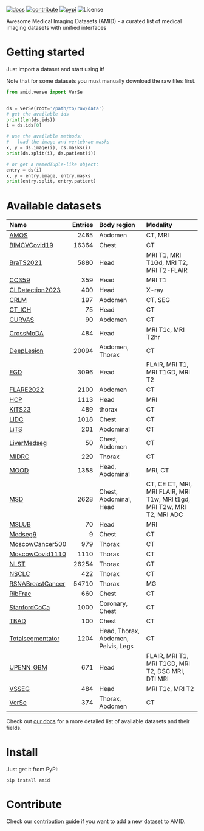 [![docs](https://img.shields.io/badge/-docs-success)](https://neuro-ml.github.io/amid/)
[![contribute](https://img.shields.io/badge/-contribute-success)](https://neuro-ml.github.io/amid/latest/CONTRIBUTING/)
[![pypi](https://img.shields.io/pypi/v/amid?logo=pypi&label=PyPi)](https://pypi.org/project/amid/)
![License](https://img.shields.io/github/license/neuro-ml/amid)

Awesome Medical Imaging Datasets (AMID) - a curated list of medical imaging datasets with unified interfaces

# Getting started

Just import a dataset and start using it!

Note that for some datasets you must manually download the raw files first.

```python
from amid.verse import VerSe


ds = VerSe(root='/path/to/raw/data')
# get the available ids
print(len(ds.ids))
i = ds.ids[0]

# use the available methods:
#   load the image and vertebrae masks
x, y = ds.image(i), ds.masks(i)
print(ds.split(i), ds.patient(i))

# or get a namedTuple-like object:
entry = ds(i)
x, y = entry.image, entry.masks
print(entry.split, entry.patient)
```

# Available datasets

| Name                                                                                                                               |   Entries | Body region                         | Modality                                                               |
|:-----------------------------------------------------------------------------------------------------------------------------------|----------:|:------------------------------------|:-----------------------------------------------------------------------|
| <a href="https://neuro-ml.github.io/amid/latest/datasets-api/#amid.amos.dataset.AMOS">AMOS</a>                                     |      2465 | Abdomen                             | CT, MRI                                                                |
| <a href="https://neuro-ml.github.io/amid/latest/datasets-api/#amid.bimcv.BIMCVCovid19">BIMCVCovid19</a>                            |     16364 | Chest                               | CT                                                                     |
| <a href="https://neuro-ml.github.io/amid/latest/datasets-api/#amid.brats2021.BraTS2021">BraTS2021</a>                              |      5880 | Head                                | MRI T1, MRI T1Gd, MRI T2, MRI T2-FLAIR                                 |
| <a href="https://neuro-ml.github.io/amid/latest/datasets-api/#amid.cc359.dataset.CC359">CC359</a>                                  |       359 | Head                                | MRI T1                                                                 |
| <a href="https://neuro-ml.github.io/amid/latest/datasets-api/#amid.cl_detection.CLDetection2023">CLDetection2023</a>               |       400 | Head                                | X-ray                                                                  |
| <a href="https://neuro-ml.github.io/amid/latest/datasets-api/#amid.crlm.CRLM">CRLM</a>                                             |       197 | Abdomen                             | CT, SEG                                                                |
| <a href="https://neuro-ml.github.io/amid/latest/datasets-api/#amid.ct_ich.CT_ICH">CT_ICH</a>                                       |        75 | Head                                | CT                                                                     |
| <a href="https://neuro-ml.github.io/amid/latest/datasets-api/#amid.curvas.CURVAS">CURVAS</a>                                       |        90 | Abdomen                             | CT                                                                     |
| <a href="https://neuro-ml.github.io/amid/latest/datasets-api/#amid.crossmoda.CrossMoDA">CrossMoDA</a>                              |       484 | Head                                | MRI T1c, MRI T2hr                                                      |
| <a href="https://neuro-ml.github.io/amid/latest/datasets-api/#amid.deeplesion.DeepLesion">DeepLesion</a>                           |     20094 | Abdomen, Thorax                     | CT                                                                     |
| <a href="https://neuro-ml.github.io/amid/latest/datasets-api/#amid.egd.EGD">EGD</a>                                                |      3096 | Head                                | FLAIR, MRI T1, MRI T1GD, MRI T2                                        |
| <a href="https://neuro-ml.github.io/amid/latest/datasets-api/#amid.flare2022.FLARE2022">FLARE2022</a>                              |      2100 | Abdomen                             | CT                                                                     |
| <a href="https://neuro-ml.github.io/amid/latest/datasets-api/#amid.hcp.HCP">HCP</a>                                                |      1113 | Head                                | MRI                                                                    |
| <a href="https://neuro-ml.github.io/amid/latest/datasets-api/#amid.kits.KiTS23">KiTS23</a>                                         |       489 | thorax                              | CT                                                                     |
| <a href="https://neuro-ml.github.io/amid/latest/datasets-api/#amid.lidc.dataset.LIDC">LIDC</a>                                     |      1018 | Chest                               | CT                                                                     |
| <a href="https://neuro-ml.github.io/amid/latest/datasets-api/#amid.lits.dataset.LiTS">LiTS</a>                                     |       201 | Abdominal                           | CT                                                                     |
| <a href="https://neuro-ml.github.io/amid/latest/datasets-api/#amid.liver_medseg.LiverMedseg">LiverMedseg</a>                       |        50 | Chest, Abdomen                      | CT                                                                     |
| <a href="https://neuro-ml.github.io/amid/latest/datasets-api/#amid.midrc.MIDRC">MIDRC</a>                                          |       229 | Thorax                              | CT                                                                     |
| <a href="https://neuro-ml.github.io/amid/latest/datasets-api/#amid.mood.MOOD">MOOD</a>                                             |      1358 | Head, Abdominal                     | MRI, CT                                                                |
| <a href="https://neuro-ml.github.io/amid/latest/datasets-api/#amid.msd.MSD">MSD</a>                                                |      2628 | Chest, Abdominal, Head              | CT, CE CT, MRI, MRI FLAIR, MRI T1w, MRI t1gd, MRI T2w, MRI T2, MRI ADC |
| <a href="https://neuro-ml.github.io/amid/latest/datasets-api/#amid.mslub.dataset.MSLUB">MSLUB</a>                                  |        70 | Head                                | MRI                                                                    |
| <a href="https://neuro-ml.github.io/amid/latest/datasets-api/#amid.medseg9.Medseg9">Medseg9</a>                                    |         9 | Chest                               | CT                                                                     |
| <a href="https://neuro-ml.github.io/amid/latest/datasets-api/#amid.cancer_500.dataset.MoscowCancer500">MoscowCancer500</a>         |       979 | Thorax                              | CT                                                                     |
| <a href="https://neuro-ml.github.io/amid/latest/datasets-api/#amid.covid_1110.MoscowCovid1110">MoscowCovid1110</a>                 |      1110 | Thorax                              | CT                                                                     |
| <a href="https://neuro-ml.github.io/amid/latest/datasets-api/#amid.nlst.NLST">NLST</a>                                             |     26254 | Thorax                              | CT                                                                     |
| <a href="https://neuro-ml.github.io/amid/latest/datasets-api/#amid.nsclc.NSCLC">NSCLC</a>                                          |       422 | Thorax                              | CT                                                                     |
| <a href="https://neuro-ml.github.io/amid/latest/datasets-api/#amid.rsna_bc.dataset.RSNABreastCancer">RSNABreastCancer</a>          |     54710 | Thorax                              | MG                                                                     |
| <a href="https://neuro-ml.github.io/amid/latest/datasets-api/#amid.ribfrac.dataset.RibFrac">RibFrac</a>                            |       660 | Chest                               | CT                                                                     |
| <a href="https://neuro-ml.github.io/amid/latest/datasets-api/#amid.stanford_coca.StanfordCoCa">StanfordCoCa</a>                    |      1000 | Coronary, Chest                     | CT                                                                     |
| <a href="https://neuro-ml.github.io/amid/latest/datasets-api/#amid.tbad.TBAD">TBAD</a>                                             |       100 | Chest                               | CT                                                                     |
| <a href="https://neuro-ml.github.io/amid/latest/datasets-api/#amid.totalsegmentator.dataset.Totalsegmentator">Totalsegmentator</a> |      1204 | Head, Thorax, Abdomen, Pelvis, Legs | CT                                                                     |
| <a href="https://neuro-ml.github.io/amid/latest/datasets-api/#amid.upenn_gbm.upenn_gbm.UPENN_GBM">UPENN_GBM</a>                    |       671 | Head                                | FLAIR, MRI T1, MRI T1GD, MRI T2, DSC MRI, DTI MRI                      |
| <a href="https://neuro-ml.github.io/amid/latest/datasets-api/#amid.vs_seg.dataset.VSSEG">VSSEG</a>                                 |       484 | Head                                | MRI T1c, MRI T2                                                        |
| <a href="https://neuro-ml.github.io/amid/latest/datasets-api/#amid.verse.VerSe">VerSe</a>                                          |       374 | Thorax, Abdomen                     | CT                                                                     |

Check out [our docs](https://neuro-ml.github.io/amid/) for a more detailed list of available datasets and their fields.

# Install

Just get it from PyPi:

```shell
pip install amid
```

# Contribute

Check our [contribution guide](https://neuro-ml.github.io/amid/latest/CONTRIBUTING/) if you want to add a new dataset to
AMID.

